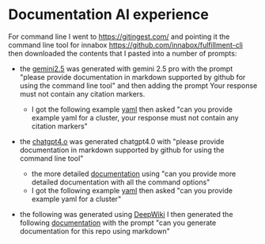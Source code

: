 # Documentation AI experience

For command line I went to https://gitingest.com/ and pointing it the command line tool for innabox https://github.com/innabox/fulfillment-cli then downloaded the contents that I pasted into a number of prompts:
- the [gemini2.5](gemini2.5-nocite.md) was generated with gemini 2.5 pro with the prompt "please provide documentation in markdown supported by github for using the command line tool" and then adding the prompt Your response must not contain any citation markers.
  - I got the following example [yaml](gemini-yaml.md) then asked "can you provide example yaml for a cluster, your response must not contain any citation markers"

- the [chatgpt4.o](chatgpt-try1.md) was generated chatgpt4.0 with "please provide documentation in markdown supported by github for using the command line tool"
   - the more detailed [documentation](chatgpt-details.md) using "can you provide more detailed documentation with all the command options"
   - I got the following example [yaml](chatgpt-yaml.md) then asked "can you provide example yaml for a cluster"
- the following was generated using [DeepWiki](https://deepwiki.com/innabox/fulfillment-cli/5.2-data-types) I then generated the following [documentation](deepwiki.md) with the prompt "can you generate documentation for this repo using markdown"
